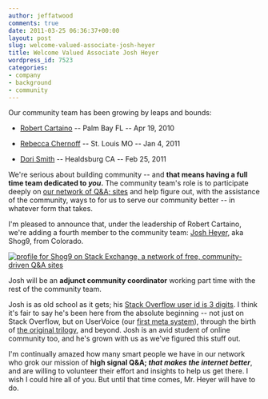 ```yaml
---
author: jeffatwood
comments: true
date: 2011-03-25 06:36:37+00:00
layout: post
slug: welcome-valued-associate-josh-heyer
title: Welcome Valued Associate Josh Heyer
wordpress_id: 7523
categories:
- company
- background
- community
---
```


Our community team has been growing by leaps and bounds:





  * [Robert Cartaino](http://blog.stackoverflow.com/2010/04/welcome-stack-overflow-valued-associate-00005/) -- Palm Bay FL -- Apr 19, 2010

  * [Rebecca Chernoff](http://blog.stackoverflow.com/2011/01/welcome-valued-associate-rebecca-chernoff/) -- St. Louis MO -- Jan 4, 2011

  * [Dori Smith](http://blog.stackoverflow.com/2011/02/welcome-valued-associate-dori-smith/) -- Healdsburg CA -- Feb 25, 2011


We're serious about building community -- and **that means having a full time team dedicated to _you_.** The community team's role is to participate deeply on [our network of Q&A; sites](http://stackexchange.com/sites) and help figure out, with the assistance of the community, ways to for us to serve our community better -- in whatever form that takes.

I'm pleased to announce that, under the leadership of Robert Cartaino, we're adding a fourth member to the community team: [Josh Heyer](http://stackexchange.com/users/f29cc355f1bb4a008135233735f1ceba), aka Shog9, from Colorado.

[![profile for Shog9 on Stack Exchange, a network of free, community-driven Q&A sites](http://stackexchange.com/users/flair/f29cc355f1bb4a008135233735f1ceba.png)](http://stackexchange.com/users/f29cc355f1bb4a008135233735f1ceba)

Josh will be an **adjunct community coordinator** working part time with the rest of the community team.

Josh is as old school as it gets; his [Stack Overflow user id is 3 digits](http://stackoverflow.com/users/811/shog9). I think it's fair to say he's been here from the absolute beginning -- not just on Stack Overflow, but on UserVoice (our [first meta system](http://blog.stackoverflow.com/2009/06/cmon-get-meta/)), through the birth of [the original trilogy](http://blog.stackoverflow.com/2009/05/the-stack-overflow-trilogy/), and beyond. Josh is an avid student of online community too, and he's grown with us as we've figured this stuff out. 

I'm continually amazed how many smart people we have in our network who grok our mission of **high signal Q&A; _that makes the internet better_**, and are willing to volunteer their effort and insights to help us get there. I wish I could hire all of you. But until that time comes, Mr. Heyer will have to do. 
